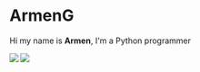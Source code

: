 <h1> ArmenG </h1>

Hi my name is <b>Armen</b>, I'm a Python programmer

<img align="left" src="https://github-readme-stats.vercel.app/api?username=ArmenG888&&layout=compact&count_private=true&show_icons=true&hide_border=true&card_width=200&include_all_commits=true&bg_color=0D1117&title_color=FFFFFF&text_color=FFFFFF&icon_color=FFFFFF"/>
<img align="left" src="https://github-readme-stats.vercel.app/api/top-langs/?username=ArmenG888&layout=compact&hide_border=true&card_width=200&bg_color=0D1117&title_color=FFFFFF&text_color=FFFFFF&icon_color=FFFFFF"/>


